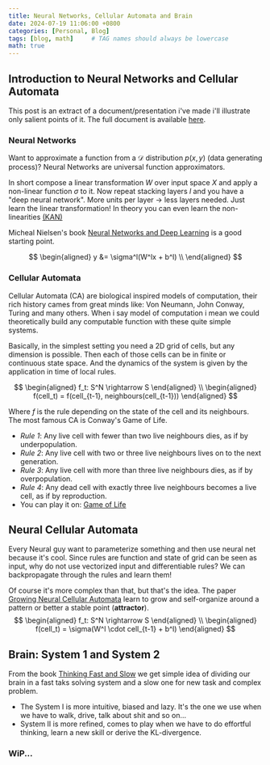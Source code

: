 ```yaml
---
title: Neural Networks, Cellular Automata and Brain
date: 2024-07-19 11:06:00 +0800
categories: [Personal, Blog]
tags: [blog, math]     # TAG names should always be lowercase
math: true
---
```



## Introduction to Neural Networks and Cellular Automata

This post is an extract of a document/presentation i've made i'll illustrate only salient points of it. The full document is available [here](https://github.com/U-n-Own/UniversityNotes/blob/master/Assignments/ComputationalModelsComplexSystems/Presentation%20Notes/GrowingNeuralCellularAutomata-Slides.pdf).

### Neural Networks

Want to approximate a function from a $\mathcal{D}$ distribution $p(x,y)$ (data generating process)? Neural Networks are universal function approximators. 

In short compose a linear transformation $W$ over input space $X$ and apply a non-linear function $\sigma$ to it. Now repeat stacking layers $l$ and you have a "deep neural network". More units per layer $\rightarrow$ less layers needed. Just learn the linear transformation! 
In theory you can even learn the non-linearities [(KAN)](https://arxiv.org/html/2404.19756v1)

Micheal Nielsen's book [Neural Networks and Deep Learning](https://neuralnetworksanddeeplearning.com/) is a good starting point.


$$
\begin{aligned}
    y &= \sigma^l(W^lx + b^l) \\
\end{aligned}
$$

### Cellular Automata

Cellular Automata (CA) are biological inspired models of computation, their rich history cames from great minds like: Von Neumann, John Conway, Turing and many others.
When i say model of computation i mean we could theoretically build any computable function with these quite simple systems.

Basically, in the simplest setting you need a 2D grid of cells, but any dimension is possible. Then each of those cells can be in finite or continuous state space. And the dynamics of the system is given by the application in time of local rules.

$$
\begin{aligned}
    f_t: S^N \rightarrow S
\end{aligned} \\
\begin{aligned}
    f(cell_t) = f(cell_{t-1}, neighbours(cell_{t-1}))
\end{aligned}
$$

Where $f$ is the rule depending on the state of the cell and its neighbours. The most famous CA is Conway's Game of Life.

- *Rule 1*: Any live cell with fewer than two live neighbours dies, as if by underpopulation.
- *Rule 2*: Any live cell with two or three live neighbours lives on to the next generation.
- *Rule 3*: Any live cell with more than three live neighbours dies, as if by overpopulation.
- *Rule 4*: Any dead cell with exactly three live neighbours becomes a live cell, as if by reproduction.
- You can play it on: [Game of Life](https://playgameoflife.com/)


## Neural Cellular Automata

Every Neural guy want to parameterize something and then use neural net because it's cool. Since rules are function and state of grid can be seen as input, why do not use vectorized input and differentiable rules? We can backpropagate through the rules and learn them!

Of course it's more complex than that, but that's the idea. The paper [Growing Neural Cellular Automata](https://distill.pub/2020/growing-ca/) learn to grow and self-organize around a pattern or better a stable point (**attractor**).
$$
\begin{aligned}
    f_t: S^N \rightarrow S
\end{aligned} \\
\begin{aligned}
    f(cell_t) = \sigma(W^l \cdot cell_{t-1} + b^l)
\end{aligned}
$$

## Brain: System 1 and System 2

From the book [Thinking Fast and Slow](https://en.wikipedia.org/wiki/Thinking,_Fast_and_Slow) we get simple idea of dividing our brain in a fast taks solving system and a slow one for new task and complex problem.

- The System I is more intuitive, biased and lazy. It's the one we use when we have to walk, drive, talk about shit and so on...
- System II is more refined, comes to play when we have to do effortful thinking, learn a new skill or derive the KL-divergence.

### WiP...